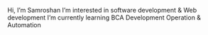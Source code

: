 Hi, I’m Samroshan
I’m interested in software development & Web development
I’m currently learning BCA Development Operation & Automation

